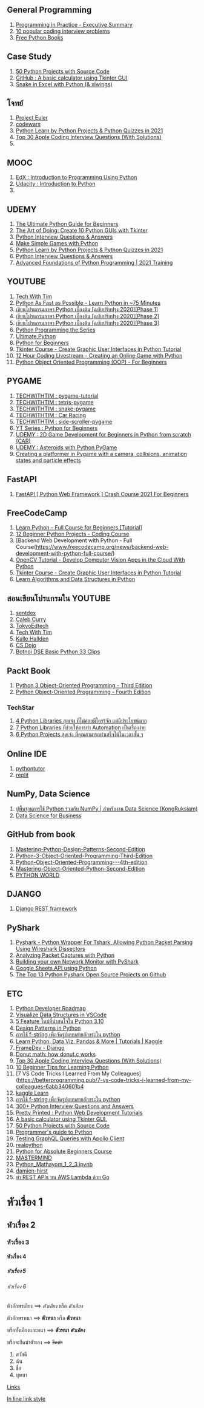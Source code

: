 ## General Programming
1. [Programming in Practice - Executive Summary](https://www.udemy.com/course/pipintroduction/learn/lecture/28868934#overview)
2. [10 popular coding interview problems](https://www.udemy.com/course/10-problems/learn/lecture/30016086#overview)
3. [Free Python Books](https://github.com/oddsun/Free-Python-Books)



## Case Study
1. [50 Python Projects with Source Code](https://dev.to/kiransethu46/50-python-projects-with-source-code-2n7g)
2. [GitHub : A basic calculator using Tkinter GUI](https://github.com/Rogerup/Tkalc)
3. [Snake in Excel with Python (& xlwings)](https://www.youtube.com/watch?v=kayebcQ8pFw)

## โจทย์ 
1. [Project Euler](https://projecteuler.net/archives)
2. [codewars](https://www.codewars.com/kata/556deca17c58da83c00002db/train/python)
3. [Python Learn by Python Projects & Python Quizzes in 2021](https://www.udemy.com/course/the-complete-python-for-beginner-master-python-from-scratch/learn/lecture/15434760?start=0#overview)
4. [Top 30 Apple Coding Interview Questions (With Solutions)](https://betterprogramming.pub/top-30-apple-coding-interview-questions-with-solutions-19990071ebfc)
5. 


## MOOC
1. [EdX : Introduction to Programming Using Python](https://learning.edx.org/course/course-v1:UTArlingtonX+CSE1309x+1T2018/block-v1:UTArlingtonX+CSE1309x+1T2018+type@sequential+block@456ad9aaf08745e8b0319587698eb193/block-v1:UTArlingtonX+CSE1309x+1T2018+type@vertical+block@5e73bbf9a3114304bac93188a8002b07)
2. [Udacity : Introduction to Python](https://learning.edx.org/course/course-v1:UTArlingtonX+CSE1309x+1T2018/block-v1:UTArlingtonX+CSE1309x+1T2018+type@sequential+block@456ad9aaf08745e8b0319587698eb193/block-v1:UTArlingtonX+CSE1309x+1T2018+type@vertical+block@5e73bbf9a3114304bac93188a8002b07)
3. 

## UDEMY
1. [The Ultimate Python Guide for Beginners](https://www.udemy.com/course/the-ultimate-python-guide-for-beginners/learn/lecture/26286888#overview)
2. [The Art of Doing: Create 10 Python GUIs with Tkinter](https://www.udemy.com/course/the-art-of-doing-create-10-python-guis-with-tkinter-today/learn/lecture/21494484?start=0#overview)
3. [Python Interview Questions & Answers](https://www.udemy.com/course/python-interview-questions-and-answers/learn/lecture/25941186#overview)
4. [Make Simple Games with Python](https://www.udemy.com/course/make-simple-games-with-python/learn/lecture/27553464#overview)
5. [Python Learn by Python Projects & Python Quizzes in 2021](https://www.udemy.com/course/the-complete-python-for-beginner-master-python-from-scratch/learn/lecture/15434760?start=0#overview)
6. [Python Interview Questions & Answers](https://www.udemy.com/course/python-interview-questions-and-answers/learn/lecture/25941186#overview)
7. [Advanced Foundations of Python Programming | 2021 Training](https://www.udemy.com/course/advanced-foundations-of-python-programming-complete-training/learn/lecture/28083060#overview)

## YOUTUBE
1. [Tech With Tim](https://www.youtube.com/c/TechWithTim/playlists)
2. [Python As Fast as Possible - Learn Python in ~75 Minutes](https://www.youtube.com/watch?v=VchuKL44s6E)
3. [เขียนโปรแกรมภาษา Python เบื้องต้น [ฉบับปรับปรุง 2020][Phase 1]](https://www.youtube.com/watch?v=N1fnq4MF3AE)
4. [เขียนโปรแกรมภาษา Python เบื้องต้น [ฉบับปรับปรุง 2020][Phase 2]](https://www.youtube.com/watch?v=2_TK8JYJiwQ&t=31620s)
5. [เขียนโปรแกรมภาษา Python เบื้องต้น [ฉบับปรับปรุง 2020][Phase 3]](https://www.youtube.com/watch?v=_G-yOINsXvE)
6. [Python Programming the Series](https://www.youtube.com/playlist?list=PLXa5k-zW5T_0HoABfZADoiPbHWuZio_ib)
7. [Ultimate Python](https://www.youtube.com/c/UltimatePython)
8. [Python for Beginners](https://www.youtube.com/playlist?list=PLlrxD0HtieHhS8VzuMCfQD4uJ9yne1mE6)
9. [Tkinter Course - Create Graphic User Interfaces in Python Tutorial](https://www.youtube.com/watch?v=YXPyB4XeYLA)
10. [12 Hour Coding Livestream - Creating an Online Game with Python](https://www.youtube.com/watch?v=wDIQ17T3sRk)
11. [Python Object Oriented Programming (OOP) - For Beginners](https://www.youtube.com/watch?v=JeznW_7DlB0)

## PYGAME
1. [TECHWITHTIM : pygame-tutorial](https://www.techwithtim.net/tutorials/game-development-with-python/pygame-tutorial/)
2. [TECHWITHTIM : tetris-pygame](https://www.techwithtim.net/tutorials/game-development-with-python/tetris-pygame/)
3. [TECHWITHTIM : snake-pygame](https://www.techwithtim.net/tutorials/game-development-with-python/snake-pygame/)
4. [TECHWITHTIM : Car Racing](https://www.youtube.com/watch?v=L3ktUWfAMPg&list=PLzMcBGfZo4-kmY7Nh4kI9kPPnxJ5JMRPj)
5. [TECHWITHTIM : side-scroller-pygame](https://www.techwithtim.net/tutorials/game-development-with-python/side-scroller-pygame/)
6. [YT Series : Python for Beginners](https://www.youtube.com/playlist?list=PLlrxD0HtieHhS8VzuMCfQD4uJ9yne1mE6)
7. [UDEMY : 2D Game Development for Beginners in Python from scratch (CAR)](https://www.udemy.com/course/draft/2322332/learn/lecture/14382554?start=0#overview)
8. [UDEMY : Asteroids with Python PyGame](https://www.udemy.com/course/asteroids-with-python-pygame/learn/lecture/28293566?start=0#overview)
9. [Creating a platformer in Pygame with a camera, collisions, animation states and particle effects](https://www.youtube.com/watch?v=YWN8GcmJ-jA)

## FastAPI
1. [FastAPI [ Python Web Framework ] Crash Course 2021 For Beginners](https://www.youtube.com/watch?v=62pP9pfzNRs)


## FreeCodeCamp
1. [Learn Python - Full Course for Beginners [Tutorial]](https://www.youtube.com/watch?v=rfscVS0vtbw)
2. [12 Beginner Python Projects - Coding Course](https://www.youtube.com/watch?v=8ext9G7xspg)
3. [Backend Web Development with Python - Full Course(https://www.freecodecamp.org/news/backend-web-development-with-python-full-course/)
4. [OpenCV Tutorial - Develop Computer Vision Apps in the Cloud With Python](https://www.youtube.com/watch?v=iXNsAYOTzgM)
5. [Tkinter Course - Create Graphic User Interfaces in Python Tutorial](https://www.youtube.com/watch?v=YXPyB4XeYLA)
6. [Learn Algorithms and Data Structures in Python](https://www.freecodecamp.org/news/learn-algorithms-and-data-structures-in-python/)


## สอนเขียนโปรแกรมใน YOUTUBE
1. [sentdex](https://www.youtube.com/c/sentdex)
2. [Caleb Curry](https://www.youtube.com/channel/UCZUyPT9DkJWmS_DzdOi7RIA)
3. [TokyoEdtech](https://www.youtube.com/channel/UC2vm-0XX5RkWCXWwtBZGOXg)
4. [Tech With Tim](https://www.youtube.com/channel/UC4JX40jDee_tINbkjycV4Sg)
5. [Kalle Hallden](https://www.youtube.com/c/KalleHallden)
6. [CS Dojo](https://www.youtube.com/channel/UCxX9wt5FWQUAAz4UrysqK9A)
7. [Botnoi DSE Basic Python 33 Clips](https://www.youtube.com/playlist?list=PLAgCqpRa2bgv108WwTPAWh6fDwRyS49Vm)

## Packt Book
1. [Python 3 Object-Oriented Programming - Third Edition](https://www.packtpub.com/product/python-3-object-oriented-programming-third-edition/9781789615852)
2. [Python Object-Oriented Programming - Fourth Edition](https://subscription.packtpub.com/book/programming/9781801077262/1)

### TechStar
1. [4 Python Libraries สุดเจ๋ง ที่ไม่ค่อยมีใครรู้จัก แต่มีประโยชน์มาก](https://www.techstarthailand.com/blog/detail/4-Cool-Python-Libraries-That-You-Should-Know-About/1819)
2. [7 Python Libraries ที่ช่วยให้การทำ Automation เป็นเรื่องง่าย](https://www.techstarthailand.com/blog/detail/7-Python-Libraries-to-Make-Automation-Easy/1851)
3. [6 Python Projects สุดเจ๋ง ที่คุณสามารถทำเสร็จได้ในเวลาสั้น ๆ](https://www.techstarthailand.com/blog/detail/6-Cool-Python-Projects-That-You-Can-Finish-This-Weekend/1855)


## Online IDE
1. [pythontutor](https://pythontutor.com/live.html#mode=edit)
2. [replit](https://replit.com/@ThanaHongsuwan/Chapter1#main.py)

## NumPy, Data Science
1. [ปูพื้นฐานการใช้ Python ร่วมกับ NumPy | สำหรับงาน Data Science (KongRuksiam)](https://www.youtube.com/watch?v=MDA8SbfdLKA)
2. [Data Science for Business](https://datascience.botnoi.ai/tutorials/python-tutorials/)

## GitHub from book
1. [Mastering-Python-Design-Patterns-Second-Edition](https://github.com/PacktPublishing/Mastering-Python-Design-Patterns-Second-Edition)
2. [Python-3-Object-Oriented-Programming-Third-Edition](https://github.com/PacktPublishing/Python-3-Object-Oriented-Programming-Third-Edition)
3. [Python-Object-Oriented-Programming---4th-edition](https://github.com/PacktPublishing/Python-Object-Oriented-Programming---4th-edition)
4. [Mastering-Object-Oriented-Python-Second-Edition](https://github.com/PacktPublishing/Mastering-Object-Oriented-Python-Second-Edition)
5. [PYTHON WORLD](https://github.com/Python-World)

## DJANGO
1. [Django REST framework](https://www.django-rest-framework.org/)

## PyShark
1. [Pyshark - Python Wrapper For Tshark, Allowing Python Packet Parsing Using Wireshark Dissectors](https://www.kitploit.com/2019/08/pyshark-python-wrapper-for-tshark.html)
2. [Analyzing Packet Captures with Python](https://vnetman.github.io/pcap/python/pyshark/scapy/libpcap/2018/10/25/analyzing-packet-captures-with-python-part-1.html)
3. [Building your own Network Monitor with PyShark](https://linuxhint.com/building-your-own-network-monitor-with-pyshark/)
4. [Google Sheets API using Python](https://pyshark.com/google-sheets-api-using-python/)
5. [The Top 13 Python Pyshark Open Source Projects on Github](https://awesomeopensource.com/projects/pyshark/python)

## ETC
1. [Python Developer Roadmap](https://stackpython.co/tutorial/python-developer-roadmap)
2. [Visualize Data Structures in VSCode](https://addyosmani.com/blog/visualize-data-structures-vscode/ "Visualize Data Structures in VSCode")
3. [5 Feature ใหม่ที่น่าสนใจใน Python 3.10](https://stackpython.co/tutorial/5-feature-python-310)
4. [Design Patterns in Python](https://refactoring.guru/design-patterns/python)
5. [การใช้ f-string เพื่อจัดรูปแบบสายอักขระใน python](https://phyblas.hinaboshi.com/20190714)
6. [Learn Python, Data Viz, Pandas & More | Tutorials | Kaggle](https://www.kaggle.com/learn)
7. [FrameDev - Django](https://www.frame-dev.com/)
8. [Donut math: how donut.c works](https://www.a1k0n.net/2011/07/20/donut-math.html)
9. [Top 30 Apple Coding Interview Questions (With Solutions)](https://betterprogramming.pub/top-30-apple-coding-interview-questions-with-solutions-19990071ebfc)
10. [10 Beginner Tips for Learning Python](https://betterprogramming.pub/10-beginner-tips-for-learning-python-2578e7f49ec8)
11. [7 VS Code Tricks I Learned From My Colleagues](https://betterprogramming.pub/7-vs-code-tricks-i-learned-from-my-colleagues-6abb340601b4
12. [kaggle Learn](https://www.kaggle.com/learn)
13. [การใช้ f-string เพื่อจัดรูปแบบสายอักขระใน python](https://phyblas.hinaboshi.com/20190714)
14. [300+ Python Interview Questions and Answers ](https://pythonawesome.com/300-python-interview-questions-and-answers/)
15. [Pretty Printed : Python Web Development Tutorials](https://prettyprinted.com/)
16. [A basic calculator using Tkinter GUI.](https://github.com/Rogerup/Tkalc)
17. [50 Python Projects with Source Code ](https://dev.to/kiransethu46/50-python-projects-with-source-code-2n7g)
18. [Programmer's guide to Python](https://github.com/Anku5hk/Programmers_guide_to_Python/blob/main/book.md)
19. [Testing GraphQL Queries with Apollo Client](https://programmingwithmosh.com/)
20. [realpython](https://realpython.com/)
21. [Python for Absolute Beginners Course](https://training.talkpython.fm/courses/explore_beginners/python-for-absolute-beginners?utm_source=talkpython)
22. [MASTERMIND](http://www.easysurf.cc/master3.htm)
23. [Python_Mathayom_1_2_3.ipynb](https://colab.research.google.com/drive/1rm-kW7Nh5q3kk9JsnvBea2oUr42W9GIF#scrollTo=UA3GRRX3iees)
24. [damien-hirst](https://www.phillips.com/detail/damien-hirst/UK010120/16)
25. [ทำ REST APIs บน AWS Lambda ด้วย Go](https://sennalabs.com/en/blogs/REST-APIs-on-AWSLambda-with-Go)







# หัวเรื่อง 1
## หัวเรื่อง 2
### หัวเรื่อง 3
#### หัวเรื่อง 4
##### หัวเรื่อง 5
###### หัวเรื่อง 6

ตัวอักษรเอียง ==> *ตัวเอียง* หรือ _ตัวเอียง_

ตัวอักษรหนา ==> **ตัวหนา** หรือ __ตัวหนา__

หรือทั้งเอียงและหนา ==> **ตัวหนา _ตัวเอียง_**

หรือจะขีดฆ่าตัวเอง ==> ~~ขีดฆ่า~~

1. สวัสดี
2. ฉัน
3. ชื่อ
4. บุษบา

[Links](http://www.google.com)

[In line link style](http://www.google.com "Go to Google's Homepage")

